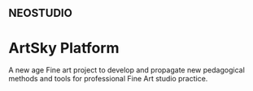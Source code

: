 ## NEOSTUDIO
# ArtSky Platform
A  new age Fine art project to develop and propagate  new pedagogical methods and tools for professional Fine Art studio practice.

